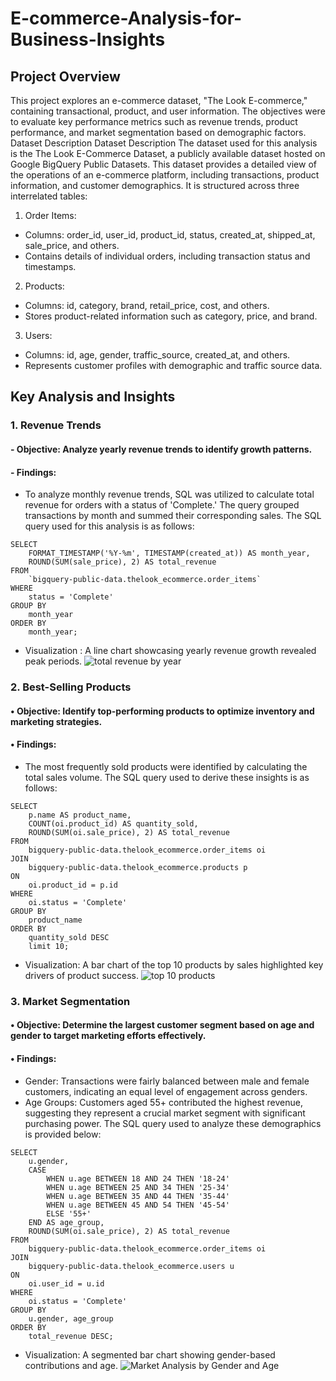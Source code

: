 # E-commerce-Analysis-for-Business-Insights
## Project Overview
This project explores an e-commerce dataset, "The Look E-commerce," containing transactional, product, and user information. The objectives were to evaluate key performance metrics such as revenue trends, product performance, and market segmentation based on demographic factors.
Dataset Description
Dataset Description
The dataset used for this analysis is the The Look E-Commerce Dataset, a publicly available dataset hosted on Google BigQuery Public Datasets. This dataset provides a detailed view of the operations of an e-commerce platform, including transactions, product information, and customer demographics. It is structured across three interrelated tables:
1.	Order Items:
- Columns: order_id, user_id, product_id, status, created_at, shipped_at, sale_price, and others.
- Contains details of individual orders, including transaction status and timestamps.
2.	Products:
-	Columns: id, category, brand, retail_price, cost, and others.
-	Stores product-related information such as category, price, and brand.
3.	Users:
-	Columns: id, age, gender, traffic_source, created_at, and others.
-	Represents customer profiles with demographic and traffic source data.
## Key Analysis and Insights
### 1. Revenue Trends
#### -	Objective: Analyze yearly revenue trends to identify growth patterns.
#### -	Findings:
-	To analyze monthly revenue trends, SQL was utilized to calculate total revenue for orders with a status of 'Complete.' The query grouped transactions by month and summed their corresponding sales. 
The SQL query used for this analysis is as follows:

```
SELECT 
    FORMAT_TIMESTAMP('%Y-%m', TIMESTAMP(created_at)) AS month_year,
    ROUND(SUM(sale_price), 2) AS total_revenue
FROM 
    `bigquery-public-data.thelook_ecommerce.order_items`
WHERE 
    status = 'Complete'
GROUP BY 
    month_year
ORDER BY 
    month_year;
```
-	Visualization : A line chart showcasing yearly revenue growth revealed peak periods.
  ![total revenue by year](https://github.com/user-attachments/assets/45677b19-2011-4ac3-9dd7-ebb1b89e8728)
### 2. Best-Selling Products
#### •	Objective: Identify top-performing products to optimize inventory and marketing strategies.
#### •	Findings:
-	The most frequently sold products were identified by calculating the total sales volume. 
The SQL query used to derive these insights is as follows:
```
SELECT 
    p.name AS product_name,
    COUNT(oi.product_id) AS quantity_sold,
    ROUND(SUM(oi.sale_price), 2) AS total_revenue
FROM 
    bigquery-public-data.thelook_ecommerce.order_items oi
JOIN 
    bigquery-public-data.thelook_ecommerce.products p
ON 
    oi.product_id = p.id
WHERE 
    oi.status = 'Complete'
GROUP BY 
    product_name
ORDER BY 
    quantity_sold DESC
    limit 10;
```
-	Visualization: A bar chart of the top 10 products by sales highlighted key drivers of product success.
  ![top 10 products](https://github.com/user-attachments/assets/ca1a4484-66eb-405b-a4d5-277ca4a6e18d)
### 3. Market Segmentation
#### •	Objective: Determine the largest customer segment based on age and gender to target marketing efforts effectively.
#### •	Findings:
-	Gender: Transactions were fairly balanced between male and female customers, indicating an equal level of engagement across genders.
-	Age Groups: Customers aged 55+ contributed the highest revenue, suggesting they represent a crucial market segment with significant purchasing power.
The SQL query used to analyze these demographics is provided below:
```
SELECT 
    u.gender,
    CASE 
        WHEN u.age BETWEEN 18 AND 24 THEN '18-24'
        WHEN u.age BETWEEN 25 AND 34 THEN '25-34'
        WHEN u.age BETWEEN 35 AND 44 THEN '35-44'
        WHEN u.age BETWEEN 45 AND 54 THEN '45-54'
        ELSE '55+'
    END AS age_group,
    ROUND(SUM(oi.sale_price), 2) AS total_revenue
FROM 
    bigquery-public-data.thelook_ecommerce.order_items oi
JOIN 
    bigquery-public-data.thelook_ecommerce.users u
ON 
    oi.user_id = u.id
WHERE 
    oi.status = 'Complete'
GROUP BY 
    u.gender, age_group
ORDER BY 
    total_revenue DESC;
```
- Visualization: A segmented bar chart showing gender-based contributions and age. 
![Market Analysis by Gender and Age](https://github.com/user-attachments/assets/d2f6bcd9-470a-4cf1-8be2-d965f860c769)



